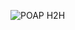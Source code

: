![POAP H2H](https://user-images.githubusercontent.com/26789429/142678424-173585aa-24f6-4446-add3-17f0a9df8093.png)
